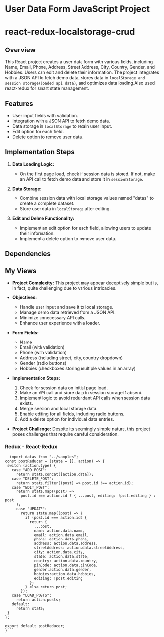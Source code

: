 
# User Data Form JavaScript Project
# react-redux-localstorage-crud
## Overview

This React project creates a user data form with various fields, including Name, Email, Phone, Address, Street Address, City, Country, Gender, and Hobbies. Users can edit and delete their information. The project integrates with a JSON API to fetch demo data, stores data in `localStorage and session storage(loaded api data)`, and optimizes data loading.Also used react-redux for smart state management.


## Features

- User input fields with validation.
- Integration with a JSON API to fetch demo data.
- Data storage in `localStorage` to retain user input.
- Edit option for each field.
- Delete option to remove user data.

## Implementation Steps

1. **Data Loading Logic:**

   - On the first page load, check if session data is stored. If not, make an API call to fetch demo data and store it in `sessionStorage`.

2. **Data Storage:**

   - Combine session data with local storage values named "datas" to create a complete dataset.
   - Store user data in `localStorage` after editing.

3. **Edit and Delete Functionality:**

   - Implement an edit option for each field, allowing users to update their information.
   - Implement a delete option to remove user data.

## Dependencies
## My Views

- **Project Complexity:** This project may appear deceptively simple but is, in fact, quite challenging due to various intricacies.

- **Objectives:**
  - Handle user input and save it to local storage.
  - Manage demo data retrieved from a JSON API.
  - Minimize unnecessary API calls.
  - Enhance user experience with a loader.

- **Form Fields:**
  - Name
  - Email (with validation)
  - Phone (with validation)
  - Address (including street, city, country dropdown)
  - Gender (radio buttons)
  - Hobbies (checkboxes storing multiple values in an array)

- **Implementation Steps:**
  1. Check for session data on initial page load.
  2. Make an API call and store data in session storage if absent.
  3. Implement logic to avoid redundant API calls when session data exists.
  4. Merge session and local storage data.
  5. Enable editing for all fields, including radio buttons.
  6. Add a delete option for individual data entries.

- **Project Challenge:** Despite its seemingly simple nature, this project poses challenges that require careful consideration.
 ### Redux - React-Redux
 ```json{
   import datas from "../samples";
 const postReducer = (state = [], action) => {
  switch (action.type) {
    case "ADD_POST":
      return state.concat([action.data]);
    case "DELETE_POST":
      return state.filter((post) => post.id !== action.id);
    case "EDIT_POST":
      return state.map((post) =>
        post.id === action.id ? { ...post, editing: !post.editing } : post
      );
      case "UPDATE":
        return state.map((post) => {
          if (post.id === action.id) {
            return {
              ...post,
              name: action.data.name,
              email: action.data.email,
              phone: action.data.phone,
              address: action.data.address,
              streetAddress: action.data.streetAddress,
              city: action.data.city,
              state: action.data.state,
              country: action.data.country,
              pinCode: action.data.pinCode,
              gender:action.data.gender,
              hobbies:action.data.hobbies,
              editing: !post.editing
            };
          } else return post;
        });
    case "LOAD_POSTS":
      return action.posts; 
    default:
      return state;
  }
};

export default postReducer;
}```
